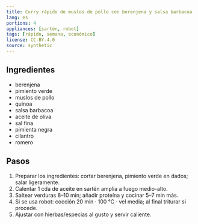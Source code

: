 ```yaml
---
title: Curry rápido de muslos de pollo con berenjena y salsa barbacoa
lang: es
portions: 4
appliances: [sartén, robot]
tags: [rápido, semana, económico]
license: CC-BY-4.0
source: synthetic
---
```

## Ingredientes
- berenjena
- pimiento verde
- muslos de pollo
- quinoa
- salsa barbacoa
- aceite de oliva
- sal fina
- pimienta negra
- cilantro
- romero

## Pasos
1. Preparar los ingredientes: cortar berenjena, pimiento verde en dados; salar ligeramente.
2. Calentar 1 cda de aceite en sartén amplia a fuego medio-alto.
3. Saltear verduras 8–10 min; añadir proteína y cocinar 5–7 min más.
4. Si se usa robot: cocción 20 min · 100 °C · vel media; al final triturar si procede.
5. Ajustar con hierbas/especias al gusto y servir caliente.
